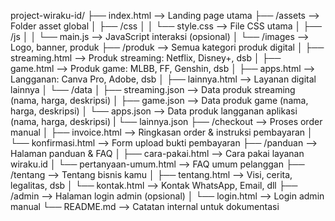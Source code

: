 project-wiraku-id/
├── index.html                  --> Landing page utama
├── /assets                     --> Folder asset global
│   ├── /css
│   │   └── style.css           --> File CSS utama
│   ├── /js
│   │   └── main.js             --> JavaScript interaksi (opsional)
│   └── /images                 --> Logo, banner, produk
├── /produk                    --> Semua kategori produk digital
│   ├── streaming.html         --> Produk streaming: Netflix, Disney+, dsb
│   ├── game.html              --> Produk game: MLBB, FF, Genshin, dsb
│   ├── apps.html              --> Langganan: Canva Pro, Adobe, dsb
│   ├── lainnya.html           --> Layanan digital lainnya
│   └── /data
│       ├── streaming.json     --> Data produk streaming (nama, harga, deskripsi)
│       ├── game.json          --> Data produk game (nama, harga, deskripsi)
│       └── apps.json          --> Data produk langganan aplikasi (nama, harga, deskripsi)
|       └── lainnya.json 
├── /checkout                  --> Proses order manual
│   ├── invoice.html           --> Ringkasan order & instruksi pembayaran
│   └── konfirmasi.html        --> Form upload bukti pembayaran
├── /panduan                   --> Halaman panduan & FAQ
│   ├── cara-pakai.html        --> Cara pakai layanan wiraku.id
│   └── pertanyaan-umum.html  --> FAQ umum pelanggan
├── /tentang                   --> Tentang bisnis kamu
│   ├── tentang.html           --> Visi, cerita, legalitas, dsb
│   └── kontak.html            --> Kontak WhatsApp, Email, dll
├── /admin                     --> Halaman login admin (opsional)
│   └── login.html             --> Login admin manual
└── README.md                  --> Catatan internal untuk dokumentasi